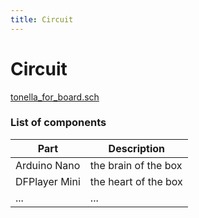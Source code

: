 ```yaml
---
title: Circuit
---
```


# Circuit

[tonella_for_board.sch](tonella_for_board.sch)

### List of components
| Part | Description |
|-------|---------------------|
| Arduino Nano | the brain of the box |
| DFPlayer Mini | the heart of the box |
| ... | ... |